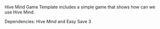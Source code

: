 Hive Mind Game Template includes a simple game that shows how can we use Hive Mind.

Dependencies: Hive Mind and Easy Save 3
